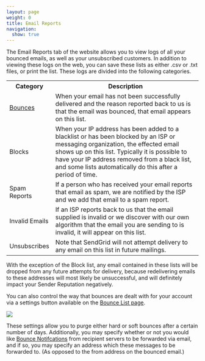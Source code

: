 ```yaml
---
layout: page
weight: 0
title: Email Reports
navigation:
  show: true
---
```


The Email Reports tab of the website allows you to view logs of all your bounced emails, as well as your unsubscribed customers. In addition to viewing these logs on the web, you can save these lists as either .csv or .txt files, or print the list. These logs are divided into the following categories.

<table class="table table-bordered table-striped">
   <tbody>
      <tr>
         <th>Category</th>
         <th>Description</th>
      </tr>
      <tr>
         <td><a href="https://sendgrid.zendesk.com/hc/en-us/articles/200181478">Bounces</a></td>
         <td>When your email has not been successfully delivered and the reason reported back to us is that the email was bounced, that email appears on this list.</td>
      </tr>
      <tr>
         <td>Blocks</td>
         <td>When your IP address has been added to a blacklist or has been blocked by an ISP or messaging organization, the effected email shows up on this list. Typically it is possible to have your IP address removed from a black list, and some lists automatically do this after a period of time.</td>
      </tr>
      <tr>
         <td>Spam Reports</td>
         <td>If a person who has received your email reports that email as spam, we are notified by the ISP and we add that email to a spam report.</td>
      </tr>
      <tr>
         <td>Invalid Emails</td>
         <td>If an ISP reports back to us that the email supplied is invalid or we discover with our own algorithm that the email you are sending to is invalid, it will appear on this list.</td>
      </tr>
      <tr>
         <td>Unsubscribes</td>
         <td>Note that SendGrid will not attempt delivery to any email on this list in future mailings.</td>
      </tr>
   </tbody>
</table>

With the exception of the Block list, any email contained in these lists will be dropped from any future attempts for delivery, because redelivering emails to these addresses will most likely be unsuccessful, and will definitely impact your Sender Reputation negatively. 

You can also control the way that bounces are dealt with for your account via a settings button available on the [Bounce List page](https://sendgrid.com/bounces).

![]({{root_url}}/images/email_reports.png)

These settings allow you to purge either hard or soft bounces after a certain number of days. Additionally, you may specify whether or not you would like <a href="https://sendgrid.zendesk.com/hc/en-us/articles/200181478">Bounce Notifcations</a> from recipient servers to be forwarded via email, and if so, you may specify an address which these messages to be forwarded to. (As opposed to the from address on the bounced email.)
